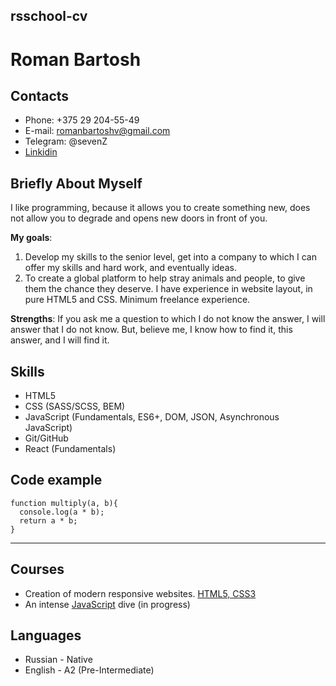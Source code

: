 ## rsschool-cv
# Roman Bartosh
## Contacts
* Phone: +375 29 204-55-49
* E-mail: romanbartoshv@gmail.com
* Telegram: @sevenZ
* [Linkidin](https://www.linkedin.com/in/roman-bartosh-9887601a3/)

## Briefly About Myself


I like programming, because it allows you to create something new, does not allow you to degrade and opens new doors in front of you.

**My goals**:
1. Develop my skills to the senior level, get into a company to which I can offer my skills and hard work, and eventually ideas.
2. To create a global platform to help stray animals and people, to give them the chance they deserve.
I have experience in website layout, in pure HTML5 and CSS. Minimum freelance experience.

**Strengths**: If you ask me a question to which I do not know the answer, I will answer that I do not know. But, believe me, I know how to find it, this answer, and I will find it.


## Skills 
* HTML5
* CSS (SASS/SCSS, BEM)
* JavaScript (Fundamentals, ES6+, DOM, JSON, Asynchronous JavaScript)
* Git/GitHub
* React (Fundamentals)


## Code example

```
function multiply(a, b){
  console.log(a * b);
  return a * b;
}
```
___________________________________________________________________________________________

## Courses

* Creation of modern responsive websites. [HTML5, CSS3](https://www.udemy.com/course/web-professional-html5/)
* An intense [JavaScript](https://www.udemy.com/course/intensive-js/) dive (in progress)


## Languages

* Russian - Native
* English - A2 (Pre-Intermediate)
